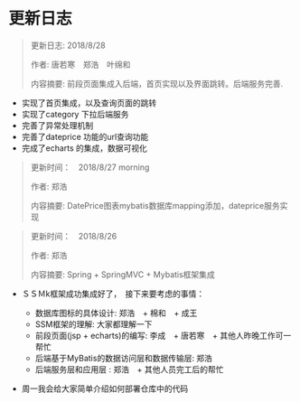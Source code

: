 # 更新日志

> 更新日志: 2018/8/28 
>
> 作者: 唐若寒　郑浩　叶绵和
>
> 内容摘要: 前段页面集成入后端，首页实现以及界面跳转。后端服务完善.   

* 实现了首页集成，以及查询页面的跳转
* 实现了category 下拉后端服务
* 完善了异常处理机制
* 完善了dateprice 功能的url查询功能
* 完成了echarts 的集成，数据可视化



> 更新时间：　2018/8/27 morning
>
> 作者:  郑浩
>
> 内容摘要: DatePrice图表mybatis数据库mapping添加，dateprice服务实现



> 更新时间：　2018/8/26　
>
> 作者:  郑浩
>
> 内容摘要: Spring + SpringMVC + Mybatis框架集成

* ＳＳＭk框架成功集成好了，　接下来要考虑的事情：

  * 数据库图标的具体设计:  郑浩　+ 棉和　+ 成王
  * SSM框架的理解:  大家都理解一下
  * 前段页面(jsp + echarts)的编写: 李成　+ 唐若寒　+ 其他人昨晚工作可一帮忙
  * 后端基于MyBatis的数据访问层和数据传输层: 郑浩
  * 后端服务层和应用层 : 郑浩　+ 其他人员完工后的帮忙

* 周一我会给大家简单介绍如何部署仓库中的代码
